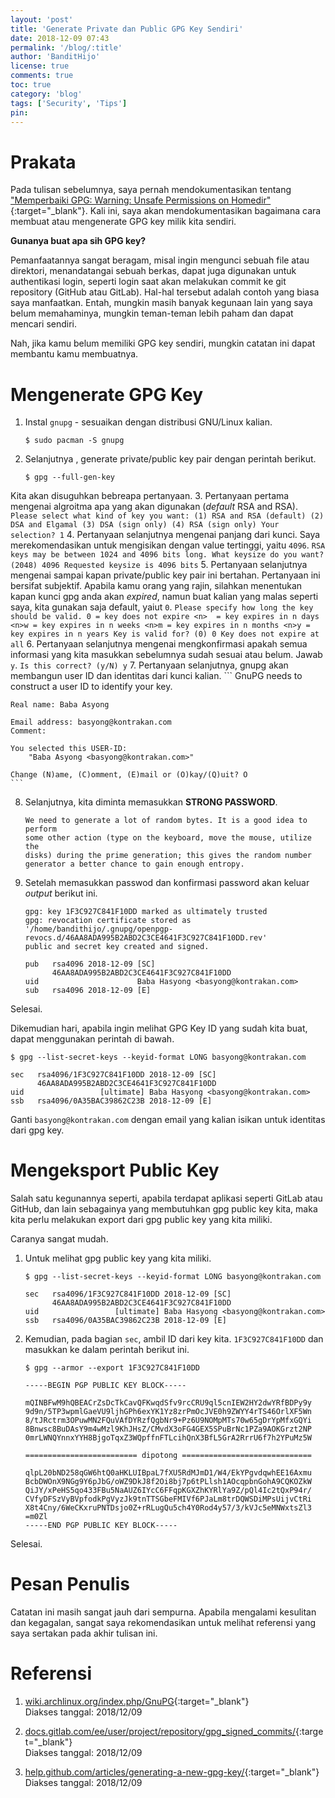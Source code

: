 ```yaml
---
layout: 'post'
title: 'Generate Private dan Public GPG Key Sendiri'
date: 2018-12-09 07:43
permalink: '/blog/:title'
author: 'BanditHijo'
license: true
comments: true
toc: true
category: 'blog'
tags: ['Security', 'Tips']
pin:
---
```


<!-- BANNER OF THE POST -->
<!-- <img class="post&#45;body&#45;img" src="{{ site.lazyload.logo_blank_banner }}" data-echo="" alt="banner"> -->

# Prakata

Pada tulisan sebelumnya, saya pernah mendokumentasikan tentang ["Memperbaiki GPG: Warning: Unsafe Permissions on Homedir"](https://bandithijo.com/blog/memperbaiki-gpg-permissions-on-homedir){:target="_blank"}. Kali ini, saya akan mendokumentasikan bagaimana cara membuat atau mengenerate GPG key milik kita sendiri.

**Gunanya buat apa sih GPG key?**

Pemanfaatannya sangat beragam, misal ingin mengunci sebuah file atau direktori, menandatangai sebuah berkas, dapat juga digunakan untuk authentikasi login, seperti login saat akan melakukan commit ke git repository (GitHub atau GitLab). Hal-hal tersebut adalah contoh yang biasa saya manfaatkan. Entah, mungkin masih banyak kegunaan lain yang saya belum memahaminya, mungkin teman-teman lebih paham dan dapat mencari sendiri.

Nah, jika kamu belum memiliki GPG key sendiri, mungkin catatan ini dapat membantu kamu membuatnya.

# Mengenerate GPG Key

1. Instal `gnupg` - sesuaikan dengan distribusi GNU/Linux kalian.
    ```
    $ sudo pacman -S gnupg
    ```
2. Selanjutnya , generate private/public key pair dengan perintah berikut.
    ```
    $ gpg --full-gen-key
    ```
Kita akan disuguhkan bebreapa pertanyaan.
3. Pertanyaan pertama mengenai algroitma apa yang akan digunakan (_default_ RSA and RSA).
    ```
    Please select what kind of key you want:
        (1) RSA and RSA (default)
        (2) DSA and Elgamal
        (3) DSA (sign only)
        (4) RSA (sign only)
    Your selection? 1
    ```
4. Pertanyaan selanjutnya mengenai panjang dari kunci. Saya merekomendasikan untuk mengisikan dengan value tertinggi, yaitu `4096`.
    ```
    RSA keys may be between 1024 and 4096 bits long.
    What keysize do you want? (2048) 4096
    Requested keysize is 4096 bits
    ```
5. Pertanyaan selanjutnya mengenai sampai kapan private/public key pair ini bertahan. Pertanyaan ini bersifat subjektif. Apabila kamu orang yang rajin, silahkan menentukan kapan kunci gpg anda akan _expired_, namun buat kalian yang malas seperti saya, kita gunakan saja default, yaiut `0`.
    ```
    Please specify how long the key should be valid.
        0 = key does not expire
        <n>  = key expires in n days
        <n>w = key expires in n weeks
        <n>m = key expires in n months
        <n>y = key expires in n years
    Key is valid for? (0) 0
    Key does not expire at all
    ```
6. Pertanyaan selanjutnya mengenai mengkonfirmasi apakah semua informasi yang kita masukkan sebelumnya sudah sesuai atau belum. Jawab `y`.
    ```
    Is this correct? (y/N) y
    ```
7. Pertanyaan selanjutnya, gnupg akan membangun user ID dan identitas dari kunci kalian.
    ```
    GnuPG needs to construct a user ID to identify your key.

    Real name: Baba Asyong

    Email address: basyong@kontrakan.com
    Comment:

    You selected this USER-ID:
        "Baba Asyong <basyong@kontrakan.com>"

    Change (N)ame, (C)omment, (E)mail or (O)kay/(Q)uit? O
    ```
8. Selanjutnya, kita diminta memasukkan **STRONG PASSWORD**.
    ```
    We need to generate a lot of random bytes. It is a good idea to perform
    some other action (type on the keyboard, move the mouse, utilize the
    disks) during the prime generation; this gives the random number
    generator a better chance to gain enough entropy.
    ```
9. Setelah memasukkan passwod dan konfirmasi password akan keluar *output* berikut ini.
    ```
    gpg: key 1F3C927C841F10DD marked as ultimately trusted
    gpg: revocation certificate stored as '/home/bandithijo/.gnupg/openpgp-revocs.d/46AA8ADA995B2ABD2C3CE4641F3C927C841F10DD.rev'
    public and secret key created and signed.

    pub   rsa4096 2018-12-09 [SC]
          46AA8ADA995B2ABD2C3CE4641F3C927C841F10DD
    uid                      Baba Hasyong <basyong@kontrakan.com>
    sub   rsa4096 2018-12-09 [E]
    ```
Selesai.

Dikemudian hari, apabila ingin melihat GPG Key ID yang sudah kita buat, dapat menggunakan perintah di bawah.
```
$ gpg --list-secret-keys --keyid-format LONG basyong@kontrakan.com
```
```
sec   rsa4096/1F3C927C841F10DD 2018-12-09 [SC]
      46AA8ADA995B2ABD2C3CE4641F3C927C841F10DD
uid                 [ultimate] Baba Hasyong <basyong@kontrakan.com>
ssb   rsa4096/0A35BAC39862C23B 2018-12-09 [E]
```
Ganti `basyong@kontrakan.com` dengan email yang kalian isikan untuk identitas dari gpg key.

# Mengeksport Public Key

Salah satu kegunannya seperti, apabila terdapat aplikasi seperti GitLab atau GitHub, dan lain sebagainya yang membutuhkan gpg public key kita, maka kita perlu melakukan export dari gpg public key yang kita miliki.

Caranya sangat mudah.

1. Untuk melihat gpg public key yang kita miliki.
    ```
    $ gpg --list-secret-keys --keyid-format LONG basyong@kontrakan.com
    ```
    ```
    sec   rsa4096/1F3C927C841F10DD 2018-12-09 [SC]
          46AA8ADA995B2ABD2C3CE4641F3C927C841F10DD
    uid                 [ultimate] Baba Hasyong <basyong@kontrakan.com>
    ssb   rsa4096/0A35BAC39862C23B 2018-12-09 [E]
    ```
2. Kemudian, pada bagian `sec`, ambil ID dari key kita. `1F3C927C841F10DD` dan masukkan ke dalam perintah berikut ini.
    ```
    $ gpg --armor --export 1F3C927C841F10DD
    ```
    ```
    -----BEGIN PGP PUBLIC KEY BLOCK-----

    mQINBFwM9hQBEACrZsDcTkCavQFKwqdSfv9rcCRU9ql5cnIEW2HY2dwYRfBDPy9y
    9d9n/5TP3wpmlGaeVU9ljhGPh6exYK1Yz8zrPmOcJVE0h9ZWYY4rTS46OrlXF5Wn
    8/tJRctrm3OPuwMN2FQuVAfDYRzfQgbNr9+Pz6U9NOMpMTs70w65gDrYpMfxGQYi
    8Bnwsc8BuDAsY9m4wMzl9KhJHsZ/CMvdX3oFG4GEX5SPuBrNc1PZa9AOKGrzt2NP
    0mrLWNQYnnxYYH8BjgoTqxZ3WQpffnFTLcihQnX3BfL5GrA2RrrU6f7h2YPuMz5W

    ========================= dipotong =============================

    qlpL20bND258qGW6htQ0aHKLUIBpaL7fXU5RdMJmD1/W4/EkYPgvdqwhEE16Axmu
    BcbDWOnX9NGg9Y6pJbG/oWZ9DkJ8f2Oi8bj7p6tPLlsh1AOcqpbnGohA9CQKOZkW
    QiJY/xPeHS5qo433FBu5NaAUZ6IYcC6FFqpKGXZhKYRlYa9Z/pQl4Ic2tQxP94r/
    CVfyDFSzVyBVpfodkPgVyzJk9tnTTSGbeFMIVf6PJaLm8trDQWSDiMPsUijvCtRi
    X8t4Cny/6WeCKxruPNTDsjo0Z+rRLugQu5ch4Y0Rod4y57/3/kVJc5eMNWxtsZl3
    =m0Zl
    -----END PGP PUBLIC KEY BLOCK-----
    ```
Selesai.

# Pesan Penulis

Catatan ini masih sangat jauh dari sempurna. Apabila mengalami kesulitan dan kegagalan, sangat saya rekomendasikan untuk melihat referensi yang saya sertakan pada akhir tulisan ini.



# Referensi

1. [wiki.archlinux.org/index.php/GnuPG](https://wiki.archlinux.org/index.php/GnuPG){:target="_blank"}
<br>Diakses tanggal: 2018/12/09

2. [docs.gitlab.com/ee/user/project/repository/gpg_signed_commits/](https://docs.gitlab.com/ee/user/project/repository/gpg_signed_commits/){:target="_blank"}
<br>Diakses tanggal: 2018/12/09

3. [help.github.com/articles/generating-a-new-gpg-key/](https://help.github.com/articles/generating-a-new-gpg-key/){:target="_blank"}
<br>Diakses tanggal: 2018/12/09
